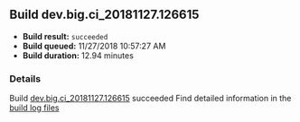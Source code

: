 ## Build dev.big.ci_20181127.126615
- **Build result:** `succeeded`
- **Build queued:** 11/27/2018 10:57:27 AM
- **Build duration:** 12.94 minutes
### Details
Build [dev.big.ci_20181127.126615](https://winappstudio.visualstudio.com/web/build.aspx?pcguid=a4ef43be-68ce-4195-a619-079b4d9834c2&builduri=vstfs%3a%2f%2f%2fBuild%2fBuild%2f26615) succeeded
Find detailed information in the [build log files](https://uwpctdiags.blob.core.windows.net/buildlogs/dev.big.ci_20181127.126615_logs.zip)
